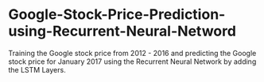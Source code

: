 # Google-Stock-Price-Prediction-using-Recurrent-Neural-Netword
Training the Google stock price from 2012 - 2016 and predicting the Google stock price for January 2017 using the Recurrent Neural Network by adding the LSTM Layers.
